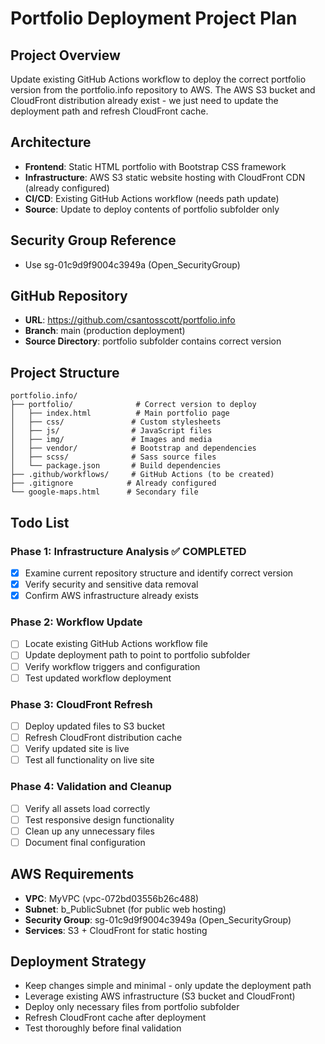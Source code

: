 # Portfolio Deployment Project Plan

## Project Overview
Update existing GitHub Actions workflow to deploy the correct portfolio version from the portfolio.info repository to AWS. The AWS S3 bucket and CloudFront distribution already exist - we just need to update the deployment path and refresh CloudFront cache.

## Architecture
- **Frontend**: Static HTML portfolio with Bootstrap CSS framework
- **Infrastructure**: AWS S3 static website hosting with CloudFront CDN (already configured)
- **CI/CD**: Existing GitHub Actions workflow (needs path update)
- **Source**: Update to deploy contents of portfolio subfolder only

## Security Group Reference
- Use sg-01c9d9f9004c3949a (Open_SecurityGroup)

## GitHub Repository
- **URL**: https://github.com/csantosscott/portfolio.info
- **Branch**: main (production deployment)
- **Source Directory**: portfolio subfolder contains correct version

## Project Structure
```
portfolio.info/
├── portfolio/              # Correct version to deploy
│   ├── index.html          # Main portfolio page
│   ├── css/               # Custom stylesheets
│   ├── js/                # JavaScript files
│   ├── img/               # Images and media
│   ├── vendor/            # Bootstrap and dependencies
│   ├── scss/              # Sass source files
│   └── package.json       # Build dependencies
├── .github/workflows/     # GitHub Actions (to be created)
├── .gitignore            # Already configured
└── google-maps.html      # Secondary file
```

## Todo List

### Phase 1: Infrastructure Analysis ✅ COMPLETED
- [x] Examine current repository structure and identify correct version
- [x] Verify security and sensitive data removal
- [x] Confirm AWS infrastructure already exists

### Phase 2: Workflow Update
- [ ] Locate existing GitHub Actions workflow file
- [ ] Update deployment path to point to portfolio subfolder
- [ ] Verify workflow triggers and configuration
- [ ] Test updated workflow deployment

### Phase 3: CloudFront Refresh
- [ ] Deploy updated files to S3 bucket
- [ ] Refresh CloudFront distribution cache
- [ ] Verify updated site is live
- [ ] Test all functionality on live site

### Phase 4: Validation and Cleanup
- [ ] Verify all assets load correctly
- [ ] Test responsive design functionality
- [ ] Clean up any unnecessary files
- [ ] Document final configuration

## AWS Requirements
- **VPC**: MyVPC (vpc-072bd03556b26c488)
- **Subnet**: b_PublicSubnet (for public web hosting)
- **Security Group**: sg-01c9d9f9004c3949a (Open_SecurityGroup)
- **Services**: S3 + CloudFront for static hosting

## Deployment Strategy
- Keep changes simple and minimal - only update the deployment path
- Leverage existing AWS infrastructure (S3 bucket and CloudFront)
- Deploy only necessary files from portfolio subfolder
- Refresh CloudFront cache after deployment
- Test thoroughly before final validation